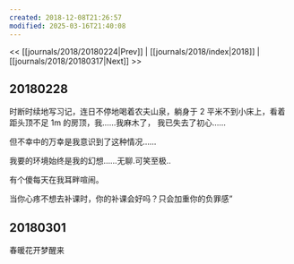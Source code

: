```yaml
---
created: 2018-12-08T21:26:57
modified: 2025-03-16T21:40:08
---
```


<< [[journals/2018/20180224|Prev]] | [[journals/2018/index|2018]] | [[journals/2018/20180317|Next]] >>

## 20180228

时断时续地写习记，连日不停地喝着农夫山泉，躺身于 2 平米不到小床上，看着距头顶不足 1m 的房顶，我……我麻木了， 我已失去了初心……

但不幸中的万幸是我意识到了这种情况……

我要的环境始终是我的幻想……无聊.可笑至极..

有个傻每天在我耳畔喧闹。

当你心疼不想去补课时，你的补课会好吗？只会加重你的负罪感”

## 20180301

春暖花开梦醒来
